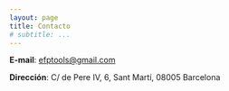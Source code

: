 ```yaml
---
layout: page
title: Contacto
# subtitle: ...
---
```


__E-mail__: [efptools@gmail.com](mailto:efptools@gmail.com)

__Dirección__: C/ de Pere IV, 6, Sant Martí, 08005 Barcelona